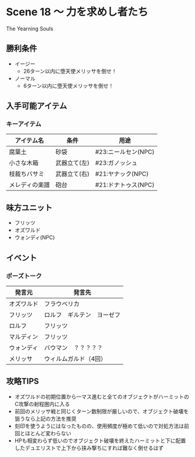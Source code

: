 # Scene 18 ～ 力を求めし者たち  

The Yearning Souls

## 勝利条件 

- イージー
  - 26ターン以内に堕天使メリッサを倒せ！
- ノーマル
  - 6ターン以内に堕天使メリッサを倒せ！

## 入手可能アイテム 

### キーアイテム

|アイテム名|条件|用途|
|---|---|---|
|腐葉土|砂袋|#23:ニールセン(NPC)|
|小さな木箱|武器立て(左)|#23:ガノッシュ|
|枝裁ちバサミ|武器立て(右)|#21:ヤナック(NPC)|
|メレディの楽譜|砲台|#21:ドナトゥス(NPC)|

## 味方ユニット 

- フリッツ
- オズワルド
- ウォンディ(NPC)

## イベント 

### ポーズトーク

|発言元|発言先|
|---|---|
|オズワルド|フラウベリカ|
|フリッツ|ロルフ　ギルテン　ヨーゼフ|
|ロルフ|フリッツ|
|マルディン|フリッツ|
|ウォンディ|バウマン　？？？？？|
|メリッサ|ウィルムガルド（4回）|

## 攻略TIPS 

- オズワルドの初期位置から一マス進むと全てのオブジェクトがハーミットのC攻撃の射程圏内に入る
- 前回のメリッサ戦と同じくターン数制限が厳しいので、オブジェクト破壊を狙うなら上記の方法を推奨
- 刻印を使うようにはなったものの、使用頻度が極めて低いので対処方法は前回とほとんど変わらない
- HPも相変わらず低いのでオブジェクト破壊を終えたハーミットと下に配置したデュエリストで上下から挟み撃ちにすれば難なく倒せるはず

